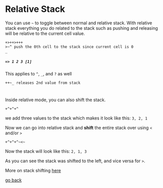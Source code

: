 # Relative Stack

You can use `~` to toggle between normal and relative stack. With relative stack everything you do related to the stack such as pushing and releasing will be relative to the current cell value.

```
+>++>+++
>~^ push the 0th cell to the stack since current cell is 0
_
```
##### `=> 1 2 3 [1]`

This applies to `^`, `_`, and `?` as well

```
++~_ releases 2nd value from stack
```

#

Inside relative mode, you can also shift the stack.

```
+^+^+^
```
we add three values to the stack which makes it look like this:
`3, 2, 1`

Now we can go into relative stack and **shift** the entire stack over using `<` and/or `>`

```
+^+^+^~<~
```
Now the stack will look like this:
`2, 1, 3`

As you can see the stack was shifted to the left, and vice versa for `>`.

More on stack shifting [here](#Documentation/stack_shifting.md)

[go back](#Documentation/env.md)